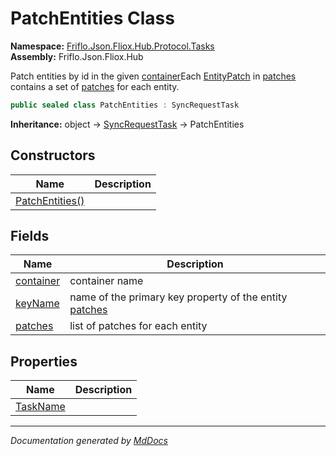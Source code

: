 ﻿<!--  
  <auto-generated>   
    The contents of this file were generated by a tool.  
    Changes to this file may be list if the file is regenerated  
  </auto-generated>   
-->

# PatchEntities Class

**Namespace:** [Friflo.Json.Fliox.Hub.Protocol.Tasks](../index.md)  
**Assembly:** Friflo.Json.Fliox.Hub

Patch entities by id in the given [container](fields/container.md)Each [EntityPatch](../EntityPatch/index.md) in [patches](fields/patches.md) contains a set of [patches](fields/patches.md) for each entity. 

```csharp
public sealed class PatchEntities : SyncRequestTask
```

**Inheritance:** object → [SyncRequestTask](../SyncRequestTask/index.md) → PatchEntities

## Constructors

| Name                                     | Description |
| ---------------------------------------- | ----------- |
| [PatchEntities()](constructors/index.md) |             |

## Fields

| Name                             | Description                                                                 |
| -------------------------------- | --------------------------------------------------------------------------- |
| [container](fields/container.md) | container name                                                              |
| [keyName](fields/keyName.md)     | name of the primary key property of the entity [patches](fields/patches.md) |
| [patches](fields/patches.md)     | list of patches for each entity                                             |

## Properties

| Name                               | Description |
| ---------------------------------- | ----------- |
| [TaskName](properties/TaskName.md) |             |

___

*Documentation generated by [MdDocs](https://github.com/ap0llo/mddocs)*
